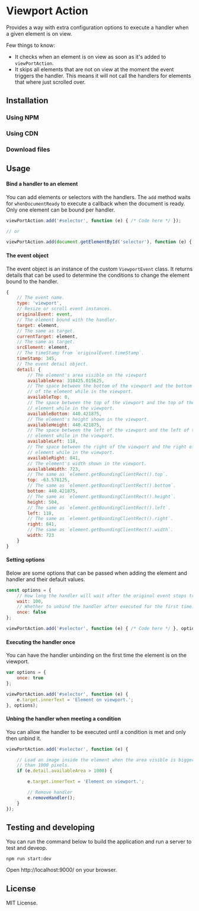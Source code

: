 # Viewport Action

Provides a way with extra configuration options to execute a handler when a given element is on view.

Few things to know:

* It checks when an element is on view as soon as it's added to `viewPortAction`.
* It skips all elements that are not on view at the moment the event triggers the handler.
This means it will not call the handlers for elements that where just scrolled over.

## Installation

### Using NPM

### Using CDN

### Download files

## Usage

#### Bind a handler to an element

You can add elements or selectors with the handlers. The `add` method waits for `whenDocumentReady`
to execute a callback when the document is ready. Only one element can be bound per handler.

```javascript
viewPortAction.add('#selector', function (e) { /* Code here */ });

// or

viewPortAction.add(document.getElementById('selector'), function (e) { /* Code here */ });
```

#### The event object

The event object is an instance of the custom `ViewportEvent` class. It returns details that can be used to
determine the conditions to change the element bound to the handler.

```javascript
{
    // The event name.
    type: 'viewport',
    // Resize or scroll event instances.
    originalEvent: event,
    // The element bound with the handler.
    target: element,
    // The same as target.
    currentTarget: element,
    // The same as target.
    srcElement: element,
    // The timeStamp from `originalEvent.timeStamp`.
    timeStamp: 345,
    // The event detail object.
    detail: {
        // The element's area visible on the viewport
        availableArea: 318425.015625,
        // The space between the bottom of the viewport and the bottom
        // of the element while in the viewport.
        availableTop: 0,
        // The space between the top of the viewport and the top of the
        // element while in the viewport.
        availableBottom: 440.421875,
        // The element's height shown in the viewport.
        availableHeight: 440.421875,
        // The space between the left of the viewport and the left of the
        // element while in the viewport.
        availableLeft: 118,
        // The space between the right of the viewport and the right of the
        // element while in the viewport.
        availableRight: 841,
        // The element's width shown in the viewport.
        availableWidth: 723,
        // The same as `element.getBoundingClientRect().top`.
        top: -63.578125,
        // The same as `element.getBoundingClientRect().bottom`.
        bottom: 440.421875,
        // The same as `element.getBoundingClientRect().height`.
        height: 504,
        // The same as `element.getBoundingClientRect().left`.
        left: 118,
        // The same as `element.getBoundingClientRect().right`.
        right: 841,
        // The same as `element.getBoundingClientRect().width`.
        width: 723
    }
}
```

#### Setting options

Below are some options that can be passed when adding the element and handler and their default values.

```javascript
const options = {
    // How long the handler will wait after the original event stops triggering.
    wait: 100,
    // Whether to unbind the handler after executed for the first time.
    once: false
};

viewPortAction.add('#selector', function (e) { /* Code here */ }, options);
```

#### Executing the handler once

You can have the handler unbinding on the first time the element is on the viewport.

```javascript
var options = {
    once: true
};

viewPortAction.add('#selector', function (e) {
    e.target.innerText = 'Element on viewport.';
}, options);
```

#### Unbing the handler when meeting a condition

You can allow the handler to be executed until a condition is met and only then unbind it.

```javascript
viewPortAction.add('#selector', function (e) {

    // Load an image inside the element when the area visible is bigger
    // than 1000 pixels.
    if (e.detail.availableArea > 1000) {

        e.target.innerText = 'Element on viewport.';

        // Remove handler
        e.removeHandler();
    }
});
```

## Testing and developing

You can run the command below to build the application and run a server to test and deveop.

```
npm run start:dev
```

Open http://localhost:9000/ on your browser.

## License

MIT License.